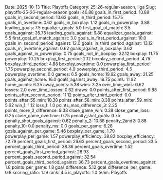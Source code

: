 Date: 2025-10-13
Title: Playoffs
Category: 25-26-regular-season, liga
Slug: playoffs-25-26-regular-season
goals: 40.88
goals_in_first_period: 10.88
goals_in_second_period: 13.62
goals_in_third_period: 15.75
goals_in_overtime: 0.62
goals_in_boxplay: 1.12
goals_in_powerplay: 3.88
leading_goals: 7.5
equalizer_goals: 5.0
first_goal_of_match: 3.5
goals_against: 35.75
leading_goals_against: 6.88
equalizer_goals_against: 5.5
first_goal_of_match_against: 3.0
goals_in_first_period_against: 10.0
goals_in_second_period_against: 12.0
goals_in_third_period_against: 13.12
goals_in_overtime_against: 0.62
goals_against_in_boxplay: 3.62
goals_against_in_powerplay: 0.75
goals_not_in_boxplay: 32.12
boxplay: 11.75
powerplay: 10.25
boxplay_first_period: 2.12
boxplay_second_period: 4.75
boxplay_third_period: 4.88
boxplay_overtime: 0.0
powerplay_first_period: 1.75
powerplay_second_period: 4.0
powerplay_third_period: 4.5
powerplay_overtime: 0.0
games: 6.5
goals_home: 19.62
goals_away: 21.25
goals_against_home: 16.0
goals_against_away: 19.75
points: 11.62
home_points: 6.25
away_points: 5.38
wins: 3.25
over_time_wins: 0.62
losses: 2.0
over_time_losses: 0.62
draws: 0.0
points_after_first_period: 9.88
points_after_second_period: 11.12
points_after_third_period: 0.0
points_after_55_min: 10.38
points_after_58_min: 8.38
points_after_59_min: 5.62
win_1: 1.12
loss_1: 1.0
points_max_difference_3: 2.25
points_more_3_difference: 9.38
close_game_win: 0.38
close_game_loss: 0.25
close_game_overtime: 0.75
penalty_shot_goals: 0.75
penalty_shot_goals_against: 0.62
penalty_2: 10.88
penalty_2and2: 0.88
penalty_10: 0.0
penalty_ms: 0.0
goals_per_game: 6.26
goals_against_per_game: 5.46
boxplay_per_game: 1.79
powerplay_per_game: 1.57
powerplay_efficiency: 38.82
boxplay_efficiency: 72.79
percent_goals_first_period: 26.63
percent_goals_second_period: 33.5
percent_goals_third_period: 38.36
percent_goals_overtime: 1.52
percent_goals_first_period_against: 28.93
percent_goals_second_period_against: 32.54
percent_goals_third_period_against: 36.73
percent_goals_overtime_against: 1.8
points_per_game: 1.8
goal_difference: 5.12
goal_difference_per_game: 0.8
scoring_ratio: 1.19
rank: 4.5
is_playoffs: 1.0
team: Playoffs
